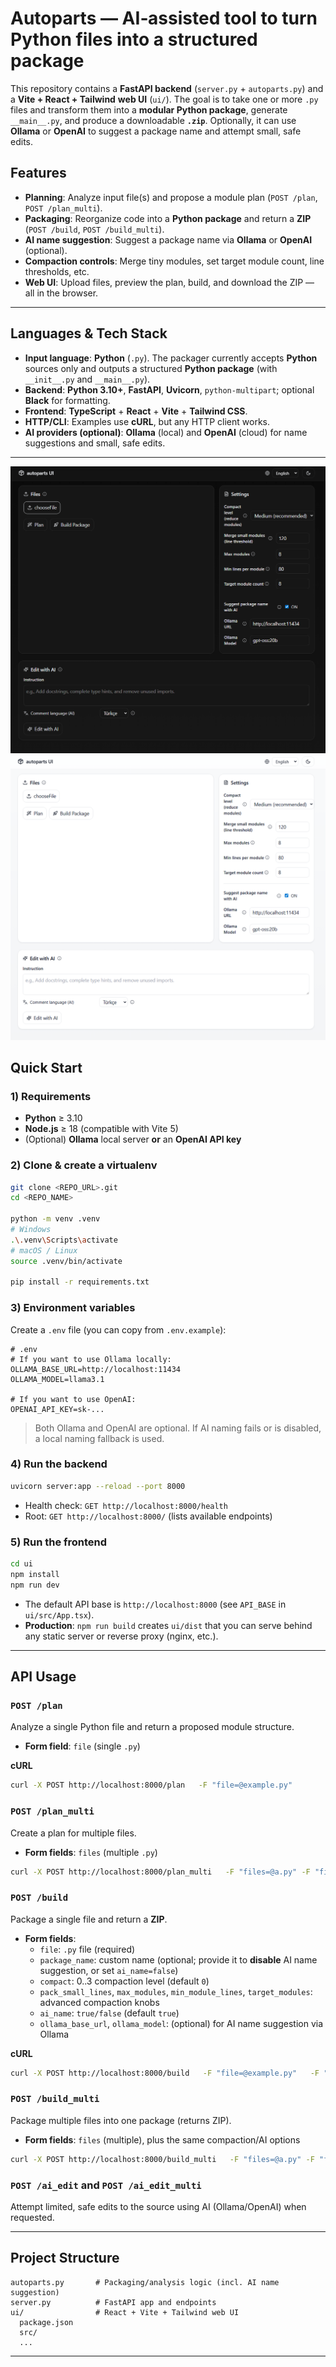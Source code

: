 # Autoparts — AI‑assisted tool to turn Python files into a structured package

This repository contains a **FastAPI backend** (`server.py` + `autoparts.py`) and a **Vite + React + Tailwind** **web UI** (`ui/`). The goal is to take one or more `.py` files and transform them into a **modular Python package**, generate `__main__.py`, and produce a downloadable **`.zip`**. Optionally, it can use **Ollama** or **OpenAI** to suggest a package name and attempt small, safe edits.

## Features
- **Planning**: Analyze input file(s) and propose a module plan (`POST /plan`, `POST /plan_multi`).
- **Packaging**: Reorganize code into a **Python package** and return a **ZIP** (`POST /build`, `POST /build_multi`).
- **AI name suggestion**: Suggest a package name via **Ollama** or **OpenAI** (optional).
- **Compaction controls**: Merge tiny modules, set target module count, line thresholds, etc.
- **Web UI**: Upload files, preview the plan, build, and download the ZIP — all in the browser.

---

## Languages & Tech Stack

- **Input language**: **Python** (`.py`). The packager currently accepts **Python** sources only and outputs a structured **Python package** (with `__init__.py` and `__main__.py`).  
- **Backend**: **Python 3.10+**, **FastAPI**, **Uvicorn**, `python-multipart`; optional **Black** for formatting.  
- **Frontend**: **TypeScript** + **React** + **Vite** + **Tailwind CSS**.  
- **HTTP/CLI**: Examples use **cURL**, but any HTTP client works.  
- **AI providers (optional)**: **Ollama** (local) and **OpenAI** (cloud) for name suggestions and small, safe edits.

---
![Autoparts UI](assets/ui.png)
![Autoparts UI](assets/ui_2.png)


## Quick Start

### 1) Requirements
- **Python** ≥ 3.10
- **Node.js** ≥ 18 (compatible with Vite 5)
- (Optional) **Ollama** local server **or** an **OpenAI API key**

### 2) Clone & create a virtualenv
```bash
git clone <REPO_URL>.git
cd <REPO_NAME>

python -m venv .venv
# Windows
.\.venv\Scripts\activate
# macOS / Linux
source .venv/bin/activate

pip install -r requirements.txt
```

### 3) Environment variables
Create a `.env` file (you can copy from `.env.example`):
```
# .env
# If you want to use Ollama locally:
OLLAMA_BASE_URL=http://localhost:11434
OLLAMA_MODEL=llama3.1

# If you want to use OpenAI:
OPENAI_API_KEY=sk-...
```
> Both Ollama and OpenAI are optional. If AI naming fails or is disabled, a local naming fallback is used.

### 4) Run the backend
```bash
uvicorn server:app --reload --port 8000
```
- Health check: `GET http://localhost:8000/health`
- Root: `GET http://localhost:8000/` (lists available endpoints)

### 5) Run the frontend
```bash
cd ui
npm install
npm run dev
```
- The default API base is `http://localhost:8000` (see `API_BASE` in `ui/src/App.tsx`).  
- **Production**: `npm run build` creates `ui/dist` that you can serve behind any static server or reverse proxy (nginx, etc.).

---

## API Usage

### `POST /plan`
Analyze a single Python file and return a proposed module structure.
- **Form field**: `file` (single `.py`)

**cURL**
```bash
curl -X POST http://localhost:8000/plan   -F "file=@example.py"
```

### `POST /plan_multi`
Create a plan for multiple files.
- **Form fields**: `files` (multiple `.py`)

```bash
curl -X POST http://localhost:8000/plan_multi   -F "files=@a.py" -F "files=@b.py"
```

### `POST /build`
Package a single file and return a **ZIP**.
- **Form fields**:
  - `file`: `.py` file (required)
  - `package_name`: custom name (optional; provide it to **disable** AI name suggestion, or set `ai_name=false`)
  - `compact`: 0..3 compaction level (default `0`)
  - `pack_small_lines`, `max_modules`, `min_module_lines`, `target_modules`: advanced compaction knobs
  - `ai_name`: `true/false` (default `true`)
  - `ollama_base_url`, `ollama_model`: (optional) for AI name suggestion via Ollama

**cURL**
```bash
curl -X POST http://localhost:8000/build   -F "file=@example.py"   -F "compact=2"   -o output.zip
```

### `POST /build_multi`
Package multiple files into one package (returns ZIP).
- **Form fields**: `files` (multiple), plus the same compaction/AI options

```bash
curl -X POST http://localhost:8000/build_multi   -F "files=@a.py" -F "files=@b.py"   -F "compact=1"   -o output.zip
```

### `POST /ai_edit` and `POST /ai_edit_multi`
Attempt limited, safe edits to the source using AI (Ollama/OpenAI) when requested.

---

## Project Structure
```
autoparts.py       # Packaging/analysis logic (incl. AI name suggestion)
server.py          # FastAPI app and endpoints
ui/                # React + Vite + Tailwind web UI
  package.json
  src/
  ...
```

---

